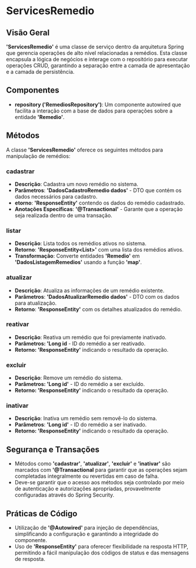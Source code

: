 # ServicesRemedio

## Visão Geral

**'ServicesRemedio'** é uma classe de serviço dentro da arquitetura Spring que gerencia operações de alto nível relacionadas a remédios. Esta classe encapsula a lógica de negócios e interage com o repositório para executar operações CRUD, garantindo a separação entre a camada de apresentação e a camada de persistência.

## Componentes

- **repository ('RemediosRepository')**: Um componente autowired que facilita a interação com a base de dados para operações sobre a entidade **'Remedio'**.

## Métodos

A classe **'ServicesRemedio'** oferece os seguintes métodos para manipulação de remédios:

### cadastrar

- **Descrição**: Cadastra um novo remédio no sistema.
- **Parâmetros**: **'DadosCadastroRemedio dados'** - DTO que contém os dados necessários para cadastro.
- **etorno**: **'ResponseEntity'** contendo os dados do remédio cadastrado.
- **Anotações Específicas**: **'@Transactional'** - Garante que a operação seja realizada dentro de uma transação.

### listar

- **Descrição**: Lista todos os remédios ativos no sistema.
- **Retorno**: **'ResponseEntity<List<DadosListagemRemedios>>'** com uma lista dos remédios ativos.
- **Transformação**: Converte entidades **'Remedio'** em **'DadosListagemRemedios'** usando a função **'map'**.

### atualizar

- **Descrição**: Atualiza as informações de um remédio existente.
- **Parâmetros**: **'DadosAtualizarRemedio dados'** - DTO com os dados para atualização.
- **Retorno**: **'ResponseEntity<DadosDetalhamentoRemedio>'** com os detalhes atualizados do remédio.

### reativar

- **Descrição**: Reativa um remédio que foi previamente inativado.
- **Parâmetros: 'Long id** - ID do remédio a ser reativado.
- **Retorno: 'ResponseEntity<Void>'** indicando o resultado da operação.

### excluir

- **Descrição**: Remove um remédio do sistema.
- **Parâmetros: 'Long id'** - ID do remédio a ser excluído.
- **Retorno: 'ResponseEntity<Void>'** indicando o resultado da operação.

### inativar

- **Descrição**: Inativa um remédio sem removê-lo do sistema.
- **Parâmetros**: **'Long id'** - ID do remédio a ser inativado.
- **Retorno: 'ResponseEntity<Void>'** indicando o resultado da operação.

## Segurança e Transações

- Métodos como **'cadastrar'**, **'atualizar'**, **'excluir'** e **'inativar'** são marcados com **'@Transactional** para garantir que as operações sejam completadas integralmente ou revertidas em caso de falha.
- Deve-se garantir que o acesso aos métodos seja controlado por meio de autenticação e autorizações apropriadas, provavelmente configuradas através do Spring Security.

## Práticas de Código

- Utilização de **'@Autowired'** para injeção de dependências, simplificando a configuração e garantindo a integridade do componente.
- Uso de **'ResponseEntity'** para oferecer flexibilidade na resposta HTTP, permitindo a fácil manipulação dos códigos de status e das mensagens de resposta.